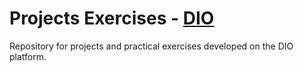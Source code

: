 # Projects Exercises - <a href="https://www.dio.me/" target="_blank">DIO</a>

Repository for projects and practical exercises developed on the DIO platform.
